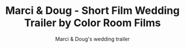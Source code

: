 ---
title: Marci & Doug - Short Film Wedding Trailer by Color Room Films
subtitle: Marci & Doug's wedding trailer
location:
link: 187058502
thumb: /img/thumbs/07_marci_doug.jpg
---
